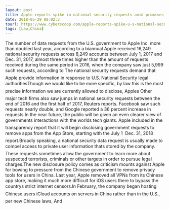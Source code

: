```yaml
---
layout: post
title: Apple reports spike in national security requests amid promises of more transparency
date: 2018-05-29 00:02:3
tourl: https://www.cyberscoop.com/apple-reports-spike-u-s-national-security-requests-amid-promises-transparency/?category_news=technology
tags: [Law,China]
---
```

The number of data requests from the U.S. government to Apple Inc. more than doubled last year, according to a biannual Apple received 16,249 national security requests across 8,249 accounts between July 1, 2017 and Dec. 31, 2017, almost three times higher than the amount of requests received during the same period in 2016, when the company saw just 5,999 such requests, according to The national security requests demand that Apple provide information in response to U.S. National Security legal authoritiesThough we would like to be more specific, by law this is the most precise information we are currently allowed to disclose, Apples Other major tech firms also saw jumps in national security requests between the end of 2016 and the first half of 2017, Reuters reports. Facebook saw such requests nearly double, and Google reported a 36 percent increase in requests.In the near future, the public will be given an even clearer view of governments interactions with the worlds tech giants. Apple included in the transparency report that it will begin disclosing government requests to remove apps from the App Store, starting with the July 1  Dec. 31, 2018 report.Broadly speaking, a national security data request is usually made to compel access to private user information thats stored by the company. These requests sometimes allow the government to learn more about suspected terrorists, criminals or other targets in order to pursue legal charges.The new disclosure policy comes as criticism mounts against Apple for bowing to pressure from the Chinese government to remove privacy tools for users in China. Last year, Apple removed all VPNs from its Chinese app store, making it much more difficult for iOS users there to bypass the countrys strict internet censors.In February, the company began hosting Chinese users iCloud accounts on servers in China rather than in the U.S., per new Chinese laws, And 